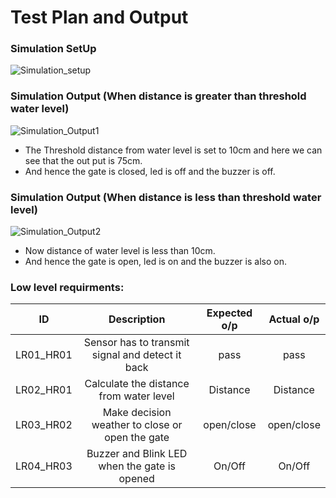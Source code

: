 # Test Plan and Output

### Simulation SetUp

![Simulation_setup](https://user-images.githubusercontent.com/47130828/157218410-4c49a526-f8de-4add-a669-a8613e0bf3fe.PNG)

### Simulation Output (When distance is greater than threshold water level)

![Simulation_Output1](https://user-images.githubusercontent.com/47130828/157218953-7fbeda38-9a0a-47b5-abf5-d95fa585d27e.PNG)

- The Threshold distance from water level is set to 10cm and here we can see that the out put is 75cm.
- And hence the gate is closed, led is off and the buzzer is off. 

### Simulation Output (When distance is less than threshold water level)

![Simulation_Output2](https://user-images.githubusercontent.com/47130828/157219884-93b645b9-d8ad-45aa-9422-5043b84f4bfb.PNG)

- Now distance of water level is less than 10cm.
- And hence the gate is open, led is on and the buzzer is also on.

### Low level requirments:

|    ID       |             Description                            | Expected o/p | Actual o/p |
|:-----------:|:--------------------------------------------------:|:------------:|:----------:|
| LR01_HR01   | Sensor has to transmit signal and detect it back   |   pass       |  pass      |
| LR02_HR01   | Calculate the distance from water level            | Distance     |  Distance  |
| LR03_HR02   | Make decision weather to close or open the gate    | open/close   | open/close |
| LR04_HR03   | Buzzer and Blink LED when the gate is opened       |   On/Off     |   On/Off   |